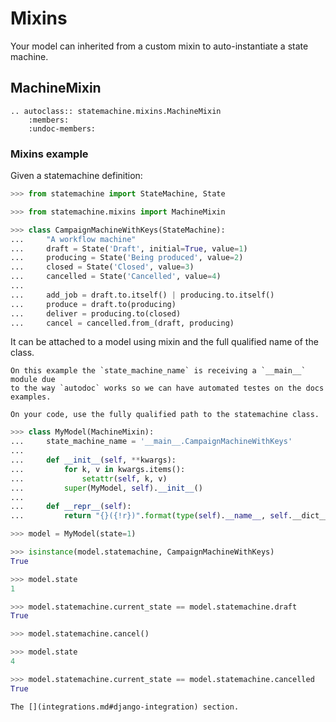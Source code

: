 
# Mixins

Your model can inherited from a custom mixin to auto-instantiate a state machine.

## MachineMixin


```{eval-rst}
.. autoclass:: statemachine.mixins.MachineMixin
    :members:
    :undoc-members:
```

### Mixins example

Given a statemachine definition:

```py
>>> from statemachine import StateMachine, State

>>> from statemachine.mixins import MachineMixin

>>> class CampaignMachineWithKeys(StateMachine):
...     "A workflow machine"
...     draft = State('Draft', initial=True, value=1)
...     producing = State('Being produced', value=2)
...     closed = State('Closed', value=3)
...     cancelled = State('Cancelled', value=4)
...
...     add_job = draft.to.itself() | producing.to.itself()
...     produce = draft.to(producing)
...     deliver = producing.to(closed)
...     cancel = cancelled.from_(draft, producing)

```

It can be attached to a model using mixin and the full qualified name of the
class.

```{warning}
On this example the `state_machine_name` is receiving a `__main__` module due
to the way `autodoc` works so we can have automated testes on the docs
examples.

On your code, use the fully qualified path to the statemachine class.
```

``` py
>>> class MyModel(MachineMixin):
...     state_machine_name = '__main__.CampaignMachineWithKeys'
...
...     def __init__(self, **kwargs):
...         for k, v in kwargs.items():
...             setattr(self, k, v)
...         super(MyModel, self).__init__()
...
...     def __repr__(self):
...         return "{}({!r})".format(type(self).__name__, self.__dict__)

>>> model = MyModel(state=1)

>>> isinstance(model.statemachine, CampaignMachineWithKeys)
True

>>> model.state
1

>>> model.statemachine.current_state == model.statemachine.draft
True

>>> model.statemachine.cancel()

>>> model.state
4

>>> model.statemachine.current_state == model.statemachine.cancelled
True

```

```{seealso}
The [](integrations.md#django-integration) section.
```
